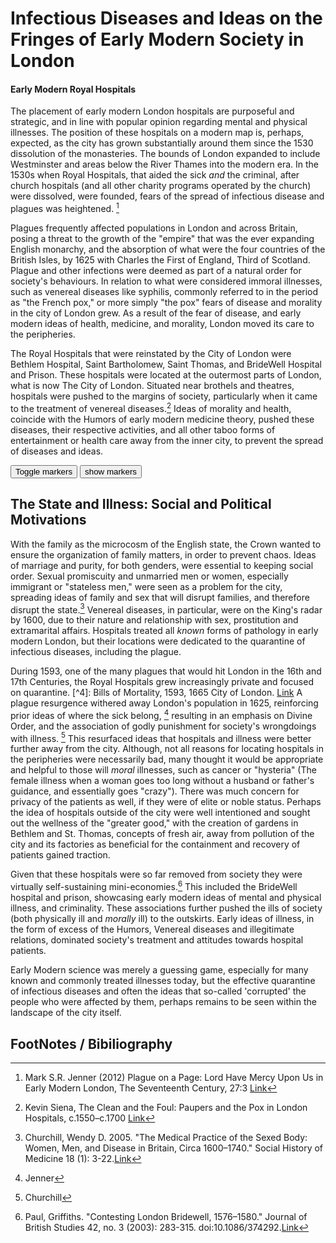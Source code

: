 
# Infectious Diseases and Ideas on the Fringes of Early Modern Society in London
#### Early Modern Royal Hospitals

The placement of early modern London hospitals are purposeful and strategic, and in line with popular opinion
regarding mental and physical illnesses. The position of these hospitals on a modern map is, perhaps, expected,
as the city has grown substantially around them since the 1530 dissolution of the monasteries. The bounds of
London expanded to include Westminster and areas below the River Thames into the modern era. In the 1530s when
Royal Hospitals, that aided the sick *and*  the criminal, after church hospitals (and all other charity programs
operated by the church) were dissolved, were founded, fears of the spread of infectious disease and plagues was
heightened. [^1]


Plagues frequently affected populations in London and across Britain, posing a threat to the growth of the "empire" that was the ever expanding English monarchy, and the absorption of what were the four countries of the British Isles, by 1625 with Charles the First of England, Third of Scotland. Plague and other infections were deemed as part of a natural order for society's behaviours. In relation to what were considered immoral illnesses, such as venereal diseases like syphilis,
commonly referred to in the period as "the French pox," or more simply "the pox" fears of disease and morality in the city of London grew. As a result of the fear of disease,
and early modern ideas of health, medicine, and morality, London moved its care to the peripheries.

The Royal Hospitals that were reinstated by the City of London were Bethlem Hospital, Saint Bartholomew, Saint Thomas, and BrideWell Hospital and Prison. These hospitals
were located at the outermost parts of London, what is now The City of London.
Situated near brothels and theatres, hospitals were pushed to the margins of society,
particularly when it came to the treatment of venereal diseases.[^2] Ideas of morality and health, coincide with the Humors of early modern medicine theory, pushed these diseases, their respective activities, and all other taboo forms of entertainment or health care away from the inner city, to prevent the spread of diseases and ideas.

[^1]: Mark S.R. Jenner (2012) Plague on a Page: Lord Have Mercy Upon Us in
Early Modern London, The Seventeenth Century, 27:3 [Link](https://www-tandfonline-com.myaccess.library.utoronto.ca/doi/pdf/10.7227/TSC.27.3.2?needAccess=true)
[^2]:Kevin Siena, The Clean and the Foul: Paupers and the
Pox in London Hospitals, c.1550–c.1700 [Link](https://portal.utoronto.ca/bbcswebdav/pid-6154566-dt-content-rid-39388825_2/courses/Fall-2017-HIS368H1-F-LEC0101/Siena%20-%20Paupers%20and%20the%20Pox%20in%20London%20Hospitals%2C%201550-1700.pdf)

<div class="markers">
  <!-- these buttons hide/show all the markers  -->
  <!-- to hide/show blue or red markers instead, change my_markers below to blue_markers
       to red_markers.  If you have defined your own color (or other) arrays, use those instead -->
  <button onclick="toggleMarkers(my_markers, my_map)" class="rounded" id="hide">Toggle markers</button>
  <button onclick="showMarkers(my_markers, my_map)" id="show"> show markers</button>
</div>
  <div id="mapcontainer">
    <div id="map_canvas"></div>
  </div>
  <div id="map_legend"></div>
</div>

<div class = "clearme"></div>

## The State and Illness: Social and Political Motivations
With the family as the microcosm of the English state, the Crown wanted to ensure the organization of family matters, in order to prevent chaos. Ideas of marriage and purity, for both genders, were essential to keeping social order. Sexual promiscuity and unmarried men or women, especially immigrant or "stateless men," were seen as a problem for the city, spreading ideas of family and sex that will disrupt families, and therefore disrupt the state.[^3] Venereal diseases, in particular, were on the King's radar by 1600, due to their nature and relationship with sex, prostitution and extramarital affairs. Hospitals treated all *known*  forms of pathology in early modern London, but their locations were dedicated to the quarantine of infectious diseases, including the plague.   

[^3]: Churchill, Wendy D. 2005. "The Medical Practice of the Sexed Body: Women, Men, and Disease in Britain, Circa 1600–1740." Social History of Medicine 18 (1): 3-22.[Link](https://portal.utoronto.ca/bbcswebdav/pid-6154566-dt-content-rid-39388836_2/courses/Fall-2017-HIS368H1-F-LEC0101/Churchill%20-%20The%20Medical%20Practice%20of%20the%20Sexed%20Body%20in%20Britain%201600-1740.pdf)

During 1593, one of the many plagues that would hit London in the 16th and 17th Centuries, the Royal Hospitals grew increasingly private and focused on quarantine. [^4]: Bills of Mortality, 1593, 1665 City of London. [Link](https://portal.utoronto.ca/bbcswebdav/pid-6154566-dt-content-rid-39397251_2/courses/Fall-2017-HIS368H1-F-LEC0101/Bills%20of%20Mortality%2C%201593%20and%201665%20.pdf)
A plague resurgence withered away London's population in 1625, reinforcing prior ideas of where the sick belong, [^5] resulting in an emphasis on Divine Order, and the association of godly punishment for society's wrongdoings with illness. [^6] This resurfaced ideas that hospitals and illness were better further away from the city. Although, not all reasons for locating hospitals in the peripheries were necessarily bad, many thought it would be appropriate and helpful to those will *moral* illnesses, such as cancer or "hysteria" (The female illness when a woman goes too long without a husband or father's guidance, and essentially goes "crazy"). There was much concern for privacy of the patients as well, if they were of elite or noble status. Perhaps the idea of hospitals outside of the city were well intentioned and sought out the wellness of the "greater good," with the creation of gardens in Bethlem and St. Thomas, concepts of fresh air, away from pollution of the city and its factories as beneficial for the containment and recovery of patients gained traction.   
[^5]: Jenner
[^6]: Churchill

Given that these hospitals were so far removed from society they were virtually self-sustaining mini-economies.[^7] This included the BrideWell hospital and prison, showcasing early modern ideas of mental and physical illness, and criminality. These associations further pushed the ills of society (both physically ill and *morally* ill) to the outskirts. Early ideas of illness, in the form of excess of the Humors, Venereal diseases and illegitimate relations, dominated society's treatment and attitudes towards hospital patients.

Early Modern science was merely a guessing game, especially for many known and commonly treated illnesses today, but the effective quarantine of infectious diseases and often the ideas that so-called 'corrupted' the people who were affected by them, perhaps remains to be seen within the landscape of the city itself.  


[^7]: Paul, Griffiths. "Contesting London Bridewell, 1576–1580." Journal of British Studies 42, no. 3 (2003): 283-315. doi:10.1086/374292.[Link](https://www-cambridge-org.myaccess.library.utoronto.ca/core/services/aop-cambridge-core/content/view/CDB62A45EC63B6B9376AA9F91ECB9F90/S0021937100007309a.pdf/contesting_london_bridewell_15761580.pdf)
## FootNotes / Bibiliography
